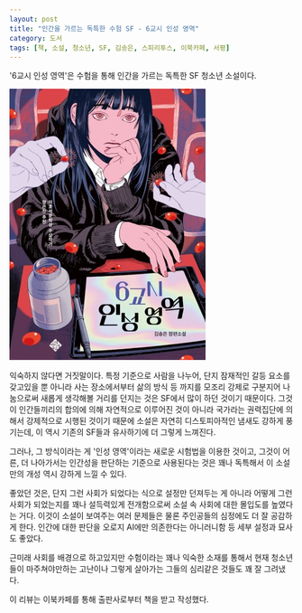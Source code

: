 ```yaml
---
layout: post
title: "인간을 가르는 독특한 수험 SF - 6교시 인성 영역"
category: 도서
tags: [책, 소설, 청소년, SF, 김송은, 스피리투스, 이북카페, 서평]
---
```


'6교시 인성 영역'은
수험을 통해 인간을 가르는 독특한 SF 청소년 소설이다.

![표지](/images/book/6th-period-attitude-section-book.jpg)

익숙하지 않다면 거짓말이다.
특정 기준으로 사람을 나누어,
단지 잠재적인 갈등 요소를 갖고있을 뿐 아니라
사는 장소에서부터 삶의 방식 등 까지를 모조리 강제로 구분지어 나눔으로써
새롭게 생각해볼 거리를 던지는 것은 SF에서 많이 하던 것이기 때문이다.
그것이 인간들끼리의 합의에 의해 자연적으로 이루어진 것이 아니라
국가라는 권력집단에 의해서 강제적으로 시행된 것이기 때문에
소설은 자연히 디스토피아적인 냄새도 강하게 풍기는데,
이 역시 기존의 SF들과 유사하기에 더 그렇게 느껴진다.

그러나, 그 방식이라는 게 '인성 영역'이라는 새로운 시험법을 이용한 것이고,
그것이 어른, 더 나아가서는 인간성을 판단하는 기준으로 사용된다는 것은 꽤나 독특해서
이 소설만의 개성 역시 강하게 느낄 수 있다.

좋았던 것은, 단지 그런 사회가 되었다는 식으로 설정만 던져두는 게 아니라
어떻게 그런 사회가 되었는지를 꽤나 설득력있게 전개함으로써
소설 속 사회에 대한 몰입도를 높였다는 거다.
이것이 소설이 보여주는 여러 문제들은 물론
주인공들의 심정에도 더 잘 공감하게 한다.
인간에 대한 판단을 오로지 AI에만 의존한다는 아니러니함 등
세부 설정과 묘사도 좋았다.

근미래 사회를 배경으로 하고있지만
수험이라는 꽤나 익숙한 소재를 통해서
현재 청소년들이 마주쳐야만하는 고난이나
그렇게 살아가는 그들의 심리같은 것들도 꽤 잘 그려냈다.



<div class="im im-info">
이 리뷰는 이북카페를 통해 출판사로부터 책을 받고 작성했다.
</div>
